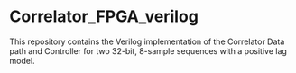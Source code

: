 # Correlator_FPGA_verilog
This repository contains the Verilog implementation of the Correlator Data path and Controller for two 32-bit, 8-sample sequences with a positive lag model.
